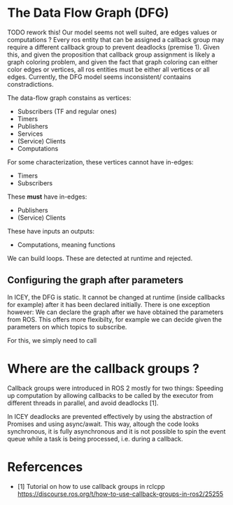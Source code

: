 # The Data Flow Graph (DFG)

TODO rework this! Our model seems not well suited, are edges values or computations ? 
Every ros entity that can be assigned a callback group may require a different callback group 
to prevent deadlocks (premise 1). Given this, and given the proposition that callback group 
assignment is likely a graph coloring problem, and given the fact that graph coloring can either color edges or vertices, all ros entities must be either all vertices or all edges. 
Currently, the DFG model seems inconsistent/ contaains constradictions.

The data-flow graph constains as vertices:

- Subscribers (TF and regular ones)
- Timers 
- Publishers 
- Services
- (Service) Clients
- Computations

For some characterization, these vertices cannot have in-edges:

- Timers
- Subscribers

These **must** have in-edges: 

- Publishers 
- (Service) Clients 

These have inputs an outputs:

- Computations, meaning functions

We can build loops. These are detected at runtime and rejected. 


## Configuring the graph after parameters 

In ICEY, the DFG is static. It cannot be changed at runtime (inside callbacks for example) after it has been declared initially. There is one exception however: We can declare the graph after we have obtained the parameters from ROS. This offers more flexibilty, for example we can decide given the parameters on which topics to subscribe. 

For this, we simply need to call 


# Where are the callback groups ? 

Callback groups were introduced in ROS 2 mostly for two things: Speeding up computation by allowing callbacks to be called by the executor from different threads in parallel, and avoid deadlocks [1]. 

In ICEY deadlocks are prevented effectively by using the abstraction of Promises and using async/await. 
This way, altough the code looks synchronous, it is fully asynchronous and it is not possible to spin the event queue while a task is being processed, i.e. during a callback.

# Refercences

- [1] Tutorial on how to use callback groups in rclcpp https://discourse.ros.org/t/how-to-use-callback-groups-in-ros2/25255
